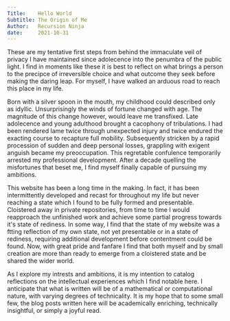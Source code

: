 ```yaml
---
Title:    Hello World
Subtitle: The Origin of Me
Author:   Recursion Ninja
date:     2021-10-31
---
```


These are my tentative first steps from behind the immaculate veil of privacy I have maintained since adolecence into the penumbra of the public light.
I find in moments like these it is best to reflect on what brings a person to the precipce of irreversible choice and what outcome they seek before making the daring leap.
For myself, I have walked an arduous road to reach this place in my life.

Born with a silver spoon in the mouth, my childhood could described only as idyllic.
Unsurprisingly the winds of fortune changed with age.
The magnitude of this change however, would leave me transfixed.
Late adolecence and young adulthood brought a cacophony of tribulations.
I had been rendered lame twice through unexpected injury and twice endured the exacting course to recapture full mobility.
Subsequently stricken by a rapid procession of sudden and deep personal losses, grappling with exigent anguish became my preoccupation.
This regretable confulence temporarily arrested my professional development.
After a decade quelling the misfortunes that beset me, I find myself finally capable of pursuing my ambitions.

This website has been a long time in the making.
In fact, it has been intermittently developed and recast for throughout my life but never reaching a state which I found to be fully formed and presentable.
Cloistered away in private repositories, from time to time I would reapproach the unfinished work and achieve some partial progress towards it's state of rediness.
In some way, I find that the state of my website was a ftting reflection of my own state, not yet presentable or in a state of rediness, requiring additional development before contentment could be found.
Now, with great pride and fanfare I find that both myself and by small creation are more than ready to emerge from a cloistered state and be shared the wider world.

As I explore my intrests and ambitions, it is my intention to catalog reflections on the intellectual experiences which I find notable here.
I anticipate that what is written will be of a mathematical or computational nature, with varying degrees of technicality.
It is my hope that to some small few, the blog posts written here will be academically enriching, technically insightful, or simply a joyful read.
